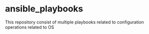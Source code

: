 # ansible_playbooks
This repository consist of multiple playbooks related to configuration operations related to OS
